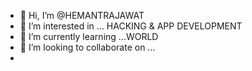 - 👋 Hi, I’m @HEMANTRAJAWAT
- 👀 I’m interested in ... HACKING & APP DEVELOPMENT
- 🌱 I’m currently learning ...WORLD
- 💞️ I’m looking to collaborate on ...
- 

<!---
HEMANTRAJAWAT/HEMANTRAJAWAT is a ✨ special ✨ repository because its `README.md` (this file) appears on your GitHub profile.
You can click the Preview link to take a look at your changes.
--->

